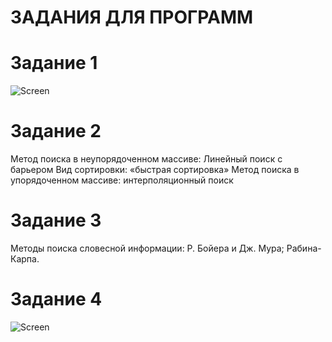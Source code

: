 # ЗАДАНИЯ ДЛЯ ПРОГРАММ
# Задание 1
![Screen](https://github.com/Ilia-2004/mathModeling/assets/36201691/e6f1d6ba-5069-4d72-97f1-9f69a2eef71f)

# Задание 2
Метод поиска в неупорядоченном массиве: Линейный поиск с
барьером
Вид сортировки: «быстрая
сортировка»
Метод поиска в упорядоченном массиве: интерполяционный
поиск

# Задание 3
Методы поиска словесной информации: Р. Бойера и Дж. Мура; Рабина-Карпа.

# Задание 4
![Screen](https://github.com/Ilia-2004/mathModeling/assets/36201691/37dcea35-d2a5-4a80-bedd-c5db8cd89b72)
